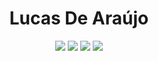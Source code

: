 <h1 align="center">Lucas De Araújo</h1>

<p align="center">
<a href= "https://shinji-mimura.github.io/"><img src="https://img.shields.io/badge/website-00a39b.svg?&style=for-the-badge&logo=github&logoColor=white"/></a>
<a href= "https://www.linkedin.com/in/lucas.araj/"><img src="https://img.shields.io/badge/linkedin-0077B5.svg?&style=for-the-badge&logo=linkedin&logoColor=white"/></a>
<a href= "https://tryhackme.com/p/ShinjiMimura"><img src="https://img.shields.io/badge/TRYhackme-1c2538.svg?&style=for-the-badge&logo=tryhackme&logoColor=red"/></a>
  <a href= "https://www.hackthebox.eu/home/users/profile/487983"><img src="https://img.shields.io/badge/HACKTHEBOX-1c2538.svg?&style=for-the-badge&logo=hack-the-box&logoColor=green"/></a>
</p>
